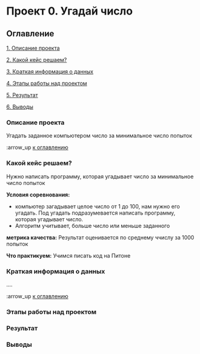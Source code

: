 # Проект 0. Угадай число

## Оглавление
[1. Описание проекта](https://github.com/mihaniksm/sf_data_sciense/tree/main/project_0/README.md#Описание-проекта)

[2. Какой кейс решаем?](https://github.com/mihaniksm/sf_data_sciense/tree/main/project_0/README.md#Какой-кейс-решаем)

[3. Краткая информация о данных](https://github.com/mihaniksm/sf_data_sciense/tree/main/project_0/README.md#Краткая-информация-о-данных)

[4. Этапы работы над проектом](https://github.com/mihaniksm/sf_data_sciense/tree/main/project_0/README.md#Этапы-работы-над-проектом)

[5. Результат](https://github.com/mihaniksm/sf_data_sciense/tree/main/project_0/README.md#Результат)

[6. Выводы](https://github.com/mihaniksm/sf_data_sciense/tree/main/project_0/README.md#Выводы)

### Описание проекта
Угадать заданное компьютером число за минимальное число попыток

:arrow_up [к оглавлению](https://github.com/mihaniksm/sf_data_sciense/tree/main/project_0/README.md#Оглавление)

### Какой кейс решаем? 
Нужно написать программу, которая угадывает число за минимальное число попыток

**Условия соревнования:**
- компьютер загадывает целое число от 1 до 100, нам нужно его угадать. Под угадать подразумевается написать программу, которая угадывает число.
- Алгоритм учитывает, больше число или меньше заданного

**метрика качества:**
Результат оценивается по среднему ччислу за 1000 попыток

**Что практикуем:**
Учимся писать код на Питоне

### Краткая информация о данных
....

:arrow_up [к оглавлению](https://github.com/mihaniksm/sf_data_sciense/tree/main/project_0/README.md#Оглавление)

### Этапы работы над проектом

### Результат

### Выводы
